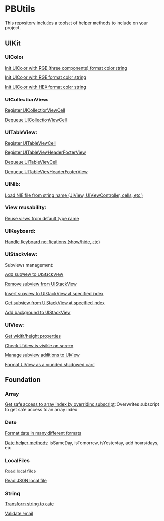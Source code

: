 # PBUtils
This repository includes a toolset of helper methods to include on your project.

## UIKit
### UIColor 
[Init UIColor with RGB (three components) format color string](https://github.com/pabloblancog/PBUtils/blob/73d013f99cff62eeb2d2c4cd8bf837e99386794e/PBUtils/PBUtils/Classes/UIKit%2BUtils/UIColor%2BInit.swift#L13)

[Init UIColor with RGB format color string](https://github.com/pabloblancog/PBUtils/blob/73d013f99cff62eeb2d2c4cd8bf837e99386794e/PBUtils/PBUtils/Classes/UIKit%2BUtils/UIColor%2BInit.swift#L21)

[Init UIColor with HEX format color string](https://github.com/pabloblancog/PBUtils/blob/73d013f99cff62eeb2d2c4cd8bf837e99386794e/PBUtils/PBUtils/Classes/UIKit%2BUtils/UIColor%2BInit.swift#L29)

### UICollectionView:
[Register UICollectionViewCell](https://github.com/pabloblancog/PBUtils/blob/73d013f99cff62eeb2d2c4cd8bf837e99386794e/PBUtils/PBUtils/Classes/UIKit%2BUtils/UICollectionView%2BUtils.swift#L12)

[Dequeue UICollectionViewCell](https://github.com/pabloblancog/PBUtils/blob/73d013f99cff62eeb2d2c4cd8bf837e99386794e/PBUtils/PBUtils/Classes/UIKit%2BUtils/UICollectionView%2BUtils.swift#L16)

### UITableView: 
[Register UITableViewCell](https://github.com/pabloblancog/PBUtils/blob/73d013f99cff62eeb2d2c4cd8bf837e99386794e/PBUtils/PBUtils/Classes/UIKit%2BUtils/UITableView%2BUtils.swift#L12)

[Register UITableViewHeaderFooterView](https://github.com/pabloblancog/PBUtils/blob/73d013f99cff62eeb2d2c4cd8bf837e99386794e/PBUtils/PBUtils/Classes/UIKit%2BUtils/UITableView%2BUtils.swift#L16)

[Dequeue UITableViewCell](https://github.com/pabloblancog/PBUtils/blob/73d013f99cff62eeb2d2c4cd8bf837e99386794e/PBUtils/PBUtils/Classes/UIKit%2BUtils/UITableView%2BUtils.swift#L20)

[Dequeue UITableViewHeaderFooterView](https://github.com/pabloblancog/PBUtils/blob/73d013f99cff62eeb2d2c4cd8bf837e99386794e/PBUtils/PBUtils/Classes/UIKit%2BUtils/UITableView%2BUtils.swift#L27)

### UINib: 
[Load NIB file from string name (UIView, UIViewController, cells, etc.)](https://github.com/pabloblancog/PBUtils/blob/73d013f99cff62eeb2d2c4cd8bf837e99386794e/PBUtils/PBUtils/Classes/UIKit%2BUtils/UINib%2BUtils.swift#L12)

### View reusability:
[Reuse views from default type name](https://github.com/pabloblancog/PBUtils/blob/73d013f99cff62eeb2d2c4cd8bf837e99386794e/PBUtils/PBUtils/Classes/UIKit%2BUtils/ReusableViewProtocol.swift#L11)

### UIKeyboard: 
[Handle Keyboard notifications (show/hide, etc)](https://github.com/pabloblancog/PBUtils/blob/73d013f99cff62eeb2d2c4cd8bf837e99386794e/PBUtils/PBUtils/Classes/UIKit%2BUtils/UIKeyboard%2BUtils.swift#L11)

### UIStackview:
Subviews management:

[Add subview to UIStackView](https://github.com/pabloblancog/PBUtils/blob/73d013f99cff62eeb2d2c4cd8bf837e99386794e/PBUtils/PBUtils/Classes/UIKit%2BUtils/UIStackView%2BUtils.swift#L14)

[Remove subview from UIStackView](https://github.com/pabloblancog/PBUtils/blob/73d013f99cff62eeb2d2c4cd8bf837e99386794e/PBUtils/PBUtils/Classes/UIKit%2BUtils/UIStackView%2BUtils.swift#L41)

[Insert subview to UIStackView at specified index](https://github.com/pabloblancog/PBUtils/blob/73d013f99cff62eeb2d2c4cd8bf837e99386794e/PBUtils/PBUtils/Classes/UIKit%2BUtils/UIStackView%2BUtils.swift#L28)

[Get subview from UIStackView at specified index](https://github.com/pabloblancog/PBUtils/blob/73d013f99cff62eeb2d2c4cd8bf837e99386794e/PBUtils/PBUtils/Classes/UIKit%2BUtils/UIStackView%2BUtils.swift#L45)

[Add background to UIStackView](https://github.com/pabloblancog/PBUtils/blob/73d013f99cff62eeb2d2c4cd8bf837e99386794e/PBUtils/PBUtils/Classes/UIKit%2BUtils/UIStackView%2BUtils.swift#L49)

### UIView: 
[Get width/height properties](https://github.com/pabloblancog/PBUtils/blob/73d013f99cff62eeb2d2c4cd8bf837e99386794e/PBUtils/PBUtils/Classes/UIKit%2BUtils/UIView%2BUtils.swift#L11)

[Check UIView is visible on screen](https://github.com/pabloblancog/PBUtils/blob/73d013f99cff62eeb2d2c4cd8bf837e99386794e/PBUtils/PBUtils/Classes/UIKit%2BUtils/UIView%2BUtils.swift#L24)

[Manage subview additions to UIView](https://github.com/pabloblancog/PBUtils/blob/73d013f99cff62eeb2d2c4cd8bf837e99386794e/PBUtils/PBUtils/Classes/UIKit%2BUtils/UIView%2BUtils.swift#L38)

[Format UIView as a rounded shadowed card](https://github.com/pabloblancog/PBUtils/blob/73d013f99cff62eeb2d2c4cd8bf837e99386794e/PBUtils/PBUtils/Classes/UIKit%2BUtils/UIView%2BUtils.swift#L92)

## Foundation
  ### Array 
[Get safe access to array index by overriding subscript](https://github.com/pabloblancog/PBUtils/blob/73d013f99cff62eeb2d2c4cd8bf837e99386794e/PBUtils/PBUtils/Classes/Foundation%2BUtils/Array%2BUtils.swift#L13): Overwrites subscript to get safe access to an array index

  ### Date
[Format date in many different formats](https://github.com/pabloblancog/PBUtils/blob/e8ef8916cef79ae70eba9f4f54aa8179bbb9507f/PBUtils/PBUtils/Classes/Foundation%2BUtils/Date%2BUtils.swift#L12)

[Date helper methods](https://github.com/pabloblancog/PBUtils/blob/e8ef8916cef79ae70eba9f4f54aa8179bbb9507f/PBUtils/PBUtils/Classes/Foundation%2BUtils/Date%2BUtils.swift#L93): isSameDay, isTomorrow, isYesterday, add hours/days, etc

  ### LocalFiles
[Read local files](https://github.com/pabloblancog/PBUtils/blob/e8ef8916cef79ae70eba9f4f54aa8179bbb9507f/PBUtils/PBUtils/Classes/Foundation%2BUtils/LocalFiles%2BUtils.swift#L21)

[Read JSON local file](https://github.com/pabloblancog/PBUtils/blob/e8ef8916cef79ae70eba9f4f54aa8179bbb9507f/PBUtils/PBUtils/Classes/Foundation%2BUtils/LocalFiles%2BUtils.swift#L17)

### String
[Transform string to date](https://github.com/pabloblancog/PBUtils/blob/e8ef8916cef79ae70eba9f4f54aa8179bbb9507f/PBUtils/PBUtils/Classes/Foundation%2BUtils/String%2BUtils.swift#L15)

[Validate email](https://github.com/pabloblancog/PBUtils/blob/e8ef8916cef79ae70eba9f4f54aa8179bbb9507f/PBUtils/PBUtils/Classes/Foundation%2BUtils/String%2BUtils.swift#L30)
  
